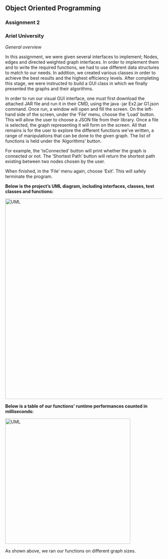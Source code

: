 ## Object Oriented Programming
### Assignment 2

### Ariel University

*General overview*

In this assignment, we were given several interfaces to implement; Nodes, edges and directed weighted graph interfaces.
In order to implement them and to write the required functions, we had to use different data structures to match to our needs.
In addition, we created various classes in order to achieve the best results and the highest efficiency levels.
After completing this stage, we were instructed to build a GUI class in which we finally presented the graphs and their algorithms.

In order to run our visual GUI interface, one must first download the attached JAR file and run it in their CMD, using the java -jar Ex2.jar G1.json command.
Once run, a window will open and fill the screen. On the left-hand side of the screen, under the ‘File’ menu, choose the ‘Load’ button. This will allow the user to choose a JSON file from their library. Once a file is selected, the graph representing it will form on the screen.
All that remains is for the user to explore the different functions we’ve written, a range of manipulations that can be done to the given graph. The list of functions is held under the ‘Algorithms’ button.

For example, the ‘isConnected’ button will print whether the graph is connected or not. The ‘Shortest Path’ button will return the shortest path existing between two nodes chosen by the user. 

When finished, in the ‘File’ menu again, choose ‘Exit’. This will safely terminate the program.


__Below is the project’s UML diagram, including interfaces, classes, test classes and functions:__

<img width = "640" alt = "UML" src="https://user-images.githubusercontent.com/93096648/145727197-3d5c655b-dbed-486d-8e39-9f041900a06a.png">

__Below is a table of our functions' runtime performances counted in milliseconds:__

<img width = "400" alt = "UML" src="https://user-images.githubusercontent.com/93096648/145837156-4420e0b1-d618-4964-b1ac-1310fde801eb.png">

As shown above, we ran our functions on different graph sizes.
